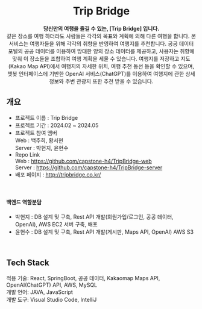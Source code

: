 <div align=center>
  
# Trip Bridge
**당신만의 여행을 즐길 수 있는, [Trip Bridge] 입니다.** <br>
같은 장소를 여행 하더라도 사람들은 각각의 목표와 계획에 의해 다른 여행을 합니다. 본 서비스는 여행자들을 위해 각각의 취향을 반영하여 여행지를 추천합니다. 공공 데이터 포털의 공공 데이터를 이용하여 방대한 양의 장소 데이터를 제공하고, 사용자는 취향에 맞춰 이 장소들을 조합하여 여행 계획을 세울 수 있습니다. 여행지를 저장하고 지도(Kakao Map API)에서 여행지의 자세한 위치, 여행 추천 동선 등을 확인할 수 있으며, 챗봇 인터페이스에 기반한 OpenAI 서비스(ChatGPT)를 이용하여 여행지에 관한 상세 정보와 주변 관광지 또한 추천 받을 수 있습니다. <br>
</div>

## 개요
- 프로젝트 이름 : Trip Bridge <br>
- 프로젝트 기간 : 2024.02 ~ 2024.05 <br>
- 프로젝트 참여 멤버 <br>
  Web :  백주희, 황서현 <br>
  Server : 박현지, 윤현수 <br>
- Repo Link <br>
  Web : https://github.com/capstone-h4/TripBridge-web <br>
  Server : https://github.com/capstone-h4/TripBridge-server <br>
- 배포 페이지 : http://tripbridge.co.kr/ <br>
<br><br>

#### 백엔드 역할분담
- 박현지 : DB 설계 및 구축, Rest API 개발(회원가입/로그인, 공공 데이터, OpenAI), AWS EC2 서버 구축, 배포
- 윤현수 : DB 설계 및 구축, Rest API 개발(게시판, Maps API, OpenAI) AWS S3

<br>

## Tech Stack
적용 기술: React, SpringBoot, 공공 데이터, Kakaomap Maps API, OpenAI(ChatGPT) API, AWS, MySQL <br>
개발 언어: JAVA, JavaScript <br>
개발 도구: Visual Studio Code, IntelliJ


<br><br>
